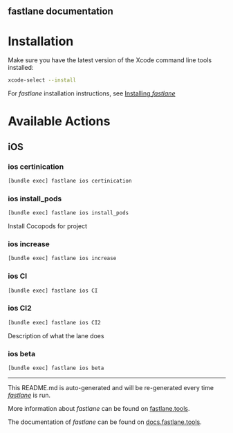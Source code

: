 fastlane documentation
----

# Installation

Make sure you have the latest version of the Xcode command line tools installed:

```sh
xcode-select --install
```

For _fastlane_ installation instructions, see [Installing _fastlane_](https://docs.fastlane.tools/#installing-fastlane)

# Available Actions

## iOS

### ios certinication

```sh
[bundle exec] fastlane ios certinication
```



### ios install_pods

```sh
[bundle exec] fastlane ios install_pods
```

Install Cocopods for project 

### ios increase

```sh
[bundle exec] fastlane ios increase
```



### ios CI

```sh
[bundle exec] fastlane ios CI
```



### ios CI2

```sh
[bundle exec] fastlane ios CI2
```

Description of what the lane does

### ios beta

```sh
[bundle exec] fastlane ios beta
```



----

This README.md is auto-generated and will be re-generated every time [_fastlane_](https://fastlane.tools) is run.

More information about _fastlane_ can be found on [fastlane.tools](https://fastlane.tools).

The documentation of _fastlane_ can be found on [docs.fastlane.tools](https://docs.fastlane.tools).
